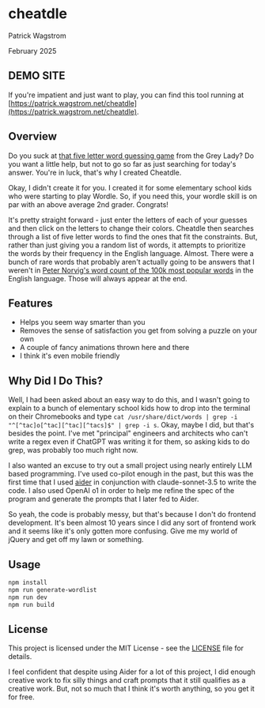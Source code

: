 # cheatdle

Patrick Wagstrom

February 2025

## DEMO SITE

If you're impatient and just want to play, you can find this tool running at [https://patrick.wagstrom.net/cheatdle](https://patrick.wagstrom.net/cheatdle).

## Overview

Do you suck at [that five letter word guessing game](https://www.nytimes.com/games/wordle/index.html) from the Grey Lady? Do you want a little help, but not to go so far as just searching for today's answer. You're in luck, that's why I created Cheatdle.

Okay, I didn't create it for you. I created it for some elementary school kids who were starting to play Wordle. So, if you need this, your wordle skill is on par with an above average 2nd grader. Congrats!

It's pretty straight forward - just enter the letters of each of your guesses and then click on the letters to change their colors. Cheatdle then searches through a list of five letter words to find the ones that fit the constraints. But, rather than just giving you a random list of words, it attempts to prioritize the words by their frequency in the English language. Almost. There were a bunch of rare words that probably aren't actually going to be answers that I weren't in [Peter Norvig's word count of the 100k most popular words](http://norvig.com/ngrams/) in the English language. Those will always appear at the end.

## Features

- Helps you seem way smarter than you
- Removes the sense of satisfaction you get from solving a puzzle on your own
- A couple of fancy animations thrown here and there
- I think it's even mobile friendly

## Why Did I Do This?

Well, I had been asked about an easy way to do this, and I wasn't going to explain to a bunch of elementary school kids how to drop into the terminal on their Chromebooks and type `cat /usr/share/dict/words | grep -i "^[^tac]o[^tac][^tac][^tacs]$" | grep -i s`. Okay, maybe I did, but that's besides the point. I've met "principal" engineers and architects who can't write a regex even if ChatGPT was writing it for them, so asking kids to do grep, was probably too much right now.

I also wanted an excuse to try out a small project using nearly entirely LLM based programming. I've used co-pilot enough in the past, but this was the first time that I used [aider](https://aider.chat) in conjunction with claude-sonnet-3.5 to write the code. I also used OpenAI o1 in order to help me refine the spec of the program and generate the prompts that I later fed to Aider.

So yeah, the code is probably messy, but that's because I don't do frontend development. It's been almost 10 years since I did any sort of frontend work and it seems like it's only gotten more confusing. Give me my world of jQuery and get off my lawn or something.

## Usage

```bash
npm install
npm run generate-wordlist
npm run dev
npm run build
```

## License

This project is licensed under the MIT License - see the [LICENSE](LICENSE) file for details.

I feel confident that despite using Aider for a lot of this project, I did enough creative work to fix silly things and craft prompts that it still qualifies as a creative work. But, not so much that I think it's worth anything, so you get it for free.